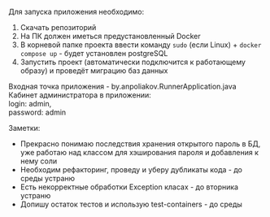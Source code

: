 Для запуска приложения необходимо:
1. Скачать репозиторий
2. На ПК должен иметься предустановленный Docker
3. В корневой папке проекта ввести команду `sudo` (если Linux) +  `docker compose up` - будет установлен postgreSQL
4. Запустить проект (автоматически подключится к работающему образу) и проведёт миграцию баз данных

Входная точка приложения - by.anpoliakov.RunnerApplication.java
Кабинет администратора в приложении:   
login: admin,   
password: admin

Заметки:
* Прекрасно понимаю последствия хранения открытого пароль в БД, уже работаю над классом для хэширования пароля и добавления к нему соли
* Необходим рефакторинг, проведу и уберу дубликаты кода - до среды устраню
* Есть некорректные обработки Exception класах - до вторника устраню
* Допишу остаток тестов и использую test-containers - до среды